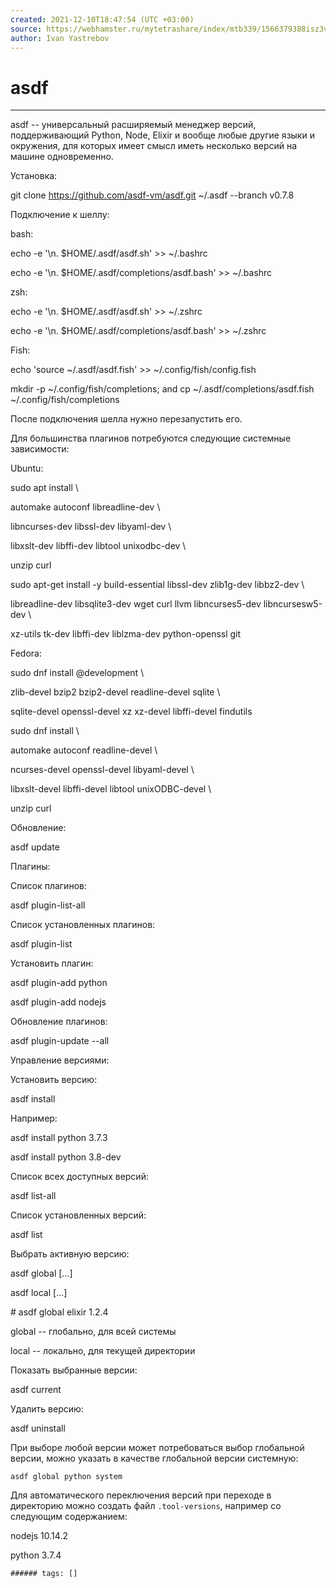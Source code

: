 ```yaml
---
created: 2021-12-10T18:47:54 (UTC +03:00)
source: https://webhamster.ru/mytetrashare/index/mtb339/1566379388isz3v03625
author: Ivan Yastrebov
---
```

asdf
===
---

asdf -- универсальный расширяемый менеджер версий, поддерживающий Python, Node, Elixir и вообще любые другие языки и окружения, для которых имеет смысл иметь несколько версий на машине одновременно.

Установка:

git clone https://github.com/asdf-vm/asdf.git ~/.asdf --branch v0.7.8  

Подключение к шеллу:

bash:

echo -e '\\n. $HOME/.asdf/asdf.sh' >> ~/.bashrc

echo -e '\\n. $HOME/.asdf/completions/asdf.bash' >> ~/.bashrc

zsh:

echo -e '\\n. $HOME/.asdf/asdf.sh' >> ~/.zshrc

echo -e '\\n. $HOME/.asdf/completions/asdf.bash' >> ~/.zshrc

Fish:

echo 'source ~/.asdf/asdf.fish' >> ~/.config/fish/config.fish

mkdir -p ~/.config/fish/completions; and cp ~/.asdf/completions/asdf.fish ~/.config/fish/completions

После подключения шелла нужно перезапустить его.

Для большинства плагинов потребуются следующие системные зависимости:

Ubuntu:

sudo apt install \\

automake autoconf libreadline-dev \\

libncurses-dev libssl-dev libyaml-dev \\

libxslt-dev libffi-dev libtool unixodbc-dev \\

unzip curl

sudo apt-get install -y build-essential libssl-dev zlib1g-dev libbz2-dev \\

libreadline-dev libsqlite3-dev wget curl llvm libncurses5-dev libncursesw5-dev \\

xz-utils tk-dev libffi-dev liblzma-dev python-openssl git

Fedora:

sudo dnf install @development \\

zlib-devel bzip2 bzip2-devel readline-devel sqlite \\

sqlite-devel openssl-devel xz xz-devel libffi-devel findutils

sudo dnf install \\

automake autoconf readline-devel \\

ncurses-devel openssl-devel libyaml-devel \\

libxslt-devel libffi-devel libtool unixODBC-devel \\

unzip curl

Обновление:

asdf update

Плагины:

Список плагинов:

asdf plugin-list-all

Список установленных плагинов:

asdf plugin-list

Установить плагин:

asdf plugin-add python

asdf plugin-add nodejs

Обновление плагинов:

asdf plugin-update --all

Управление версиями:

Установить версию:

asdf install <name> <version>

Например:

asdf install python 3.7.3

asdf install python 3.8-dev

Список всех доступных версий:

asdf list-all <name>

Список установленных версий:

asdf list <name>

Выбрать активную версию:

asdf global <name> <version> \[<version>...\]

asdf local <name> <version> \[<version>...\]

\# asdf global elixir 1.2.4

global -- глобально, для всей системы

local -- локально, для текущей директории

Показать выбранные версии:

asdf current

Удалить версию:


asdf uninstall <name> <version>

При выборе любой версии может потребоваться выбор глобальной версии, можно указать в качестве глобальной версии системную:

```shell
asdf global python system
```

Для автоматического переключения версий при переходе в директорию можно создать файл `.tool-versions`, например со следующим содержанием:

nodejs 10.14.2

python 3.7.4

`###### tags: []`